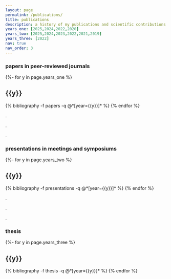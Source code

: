 ```yaml
---
layout: page
permalink: /publications/
title: publications
description: a history of my publications and scientific contributions over the years
years_one: [2025,2024,2022,2020]
years_two: [2025,2024,2023,2022,2021,2019]
years_three: [2022]
nav: true
nav_order: 3
---
```

<!-- ↓ papers in peer-reviewed journals -->
<h3 class="mt-4">papers in peer-reviewed journals</h3>
<!-- _pages/publications.md -->
<div class="publications">

{%- for y in page.years_one %}
  <h2 class="year">{{y}}</h2>
  {% bibliography -f papers -q @*[year={{y}}]* %}
{% endfor %}

</div>


.


.


.


<!-- ↓ presentations in meetings and symposiums -->
<h3 class="mt-4">presentations in meetings and symposiums</h3>
<div class="publications">

{%- for y in page.years_two %}
  <h2 class="year">{{y}}</h2>
  {% bibliography -f presentations -q @*[year={{y}}]* %}
{% endfor %}

</div>


.


.


.


<!-- ↓ thesis -->
<h3 class="mt-4">thesis</h3>
<div class="publications">

{%- for y in page.years_three %}
  <h2 class="year">{{y}}</h2>
  {% bibliography -f thesis -q @*[year={{y}}]* %}
{% endfor %}

</div>